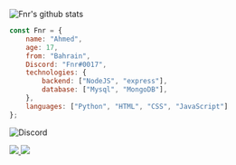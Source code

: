 ![Fnr's github stats](https://github-readme-stats.vercel.app/api?username=FnrDev&show_icons=true&theme=tokyonight)

```js
const Fnr = {
    name: "Ahmed",
    age: 17,
    from: "Bahrain",
    Discord: "Fnr#0017",
    technologies: {
        backend: ["NodeJS", "express"],
        database: ["Mysql", "MongoDB"],
    },
    languages: ["Python", "HTML", "CSS", "JavaScript"]
};
```

![Discord](https://discord.c99.nl/widget/theme-3/596227913209217024.png)

<a href="https://github.com/FnrDev?tab=followers">
  <img src="https://img.shields.io/github/followers/FnrDev">
</a>
<a href="https://github.com/FnrDev">
   <img src="https://komarev.com/ghpvc/?username=FnrDev">
</a>
